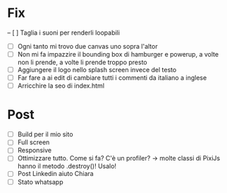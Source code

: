 # Fix
– [ ] Taglia i suoni per renderli loopabili
- [ ] Ogni tanto mi trovo due canvas uno sopra l'altor
- [ ] Non mi fa impazzire il bounding box di hamburger e powerup, a volte non li prende, a volte li prende troppo presto
- [ ] Aggiungere il logo nello splash screen invece del testo
- [ ] Far fare a ai edit di cambiare tutti i commenti da italiano a inglese
- [ ] Arricchire la seo di index.html

# Post
- [ ] Build per il mio sito
- [ ] Full screen
- [ ] Responsive
- [ ] Ottimizzare tutto. Come si fa? C'è un profiler? -> molte classi di PixiJs hanno il metodo .destroy()! Usalo!
- [ ] Post Linkedin aiuto Chiara
- [ ] Stato whatsapp